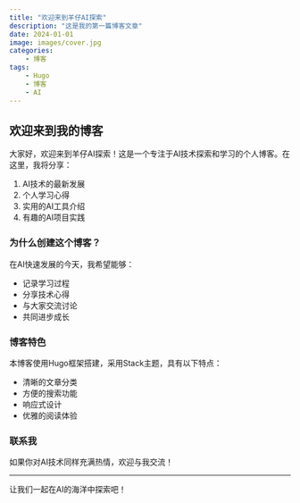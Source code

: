 ```yaml
---
title: "欢迎来到羊仔AI探索"
description: "这是我的第一篇博客文章"
date: 2024-01-01
image: images/cover.jpg
categories:
    - 博客
tags:
    - Hugo
    - 博客
    - AI
---
```


## 欢迎来到我的博客

大家好，欢迎来到羊仔AI探索！这是一个专注于AI技术探索和学习的个人博客。在这里，我将分享：

1. AI技术的最新发展
2. 个人学习心得
3. 实用的AI工具介绍
4. 有趣的AI项目实践

### 为什么创建这个博客？

在AI快速发展的今天，我希望能够：
- 记录学习过程
- 分享技术心得
- 与大家交流讨论
- 共同进步成长

### 博客特色

本博客使用Hugo框架搭建，采用Stack主题，具有以下特点：
- 清晰的文章分类
- 方便的搜索功能
- 响应式设计
- 优雅的阅读体验

### 联系我

如果你对AI技术同样充满热情，欢迎与我交流！

---

让我们一起在AI的海洋中探索吧！ 